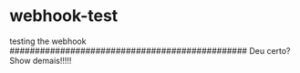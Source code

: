 # webhook-test
testing the webhook
###############################################
Deu certo? Show demais!!!!!
